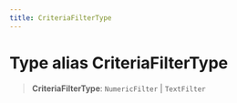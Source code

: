 ```yaml
---
title: CriteriaFilterType
---
```


# Type alias CriteriaFilterType

> **CriteriaFilterType**: `NumericFilter` \| `TextFilter`
